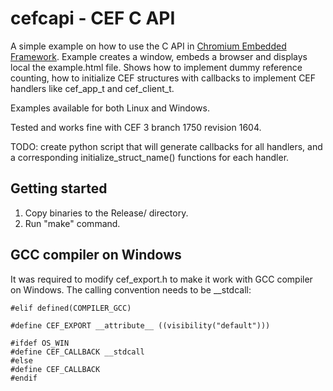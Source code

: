cefcapi - CEF C API
===================
A simple example on how to use the C API in [Chromium Embedded
Framework](https://code.google.com/p/chromiumembedded/).
Example creates a window, embeds a browser and displays local
the example.html file. Shows how to implement dummy reference
counting, how to initialize CEF structures with callbacks to 
implement CEF handlers like cef_app_t and cef_client_t.

Examples available for both Linux and Windows.

Tested and works fine with CEF 3 branch 1750 revision 1604.

TODO: create python script that will generate callbacks for all
handlers, and a corresponding initialize_struct_name() functions
for each handler.


Getting started
---------------
1. Copy binaries to the Release/ directory.
2. Run "make" command.


GCC compiler on Windows
-----------------------
It was required to modify cef_export.h to make it work with GCC
compiler on Windows. The calling convention needs to be __stdcall:

```
#elif defined(COMPILER_GCC)

#define CEF_EXPORT __attribute__ ((visibility("default")))

#ifdef OS_WIN
#define CEF_CALLBACK __stdcall
#else
#define CEF_CALLBACK
#endif
```
